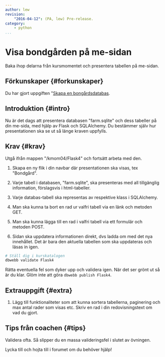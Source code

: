 ```yaml
---
author: lew
revision:
    "2016-04-12": (PA, lew) Pre-release.
category:
    - python
...
```

Visa bondgården på me-sidan
===================================

Baka ihop delarna från kursmomentet och presentera tabellen på me-sidan.

<!--more-->


Förkunskaper {#forkunskaper}
-----------------------

Du har gjort uppgiften "[Skapa en bongårdsdatabas](uppgift/skapa-en-bondgards-databas).  



Introduktion {#intro}
-----------------------

Nu är det dags att presentera databasen "farm.sqlite" och dess tabeller på din me-sida, med hjälp av Flask och SQLAlchemy. Du bestämmer själv hur presentationen ska se ut så länge kraven uppfylls.



Krav {#krav}
-----------------------

Utgå ifrån mappen "/kmom04/Flask4" och fortsätt arbeta med den.

1. Skapa en ny flik i din navbar där presentationen ska visas, tex "Bondgård".

2. Varje tabell i databasen, "farm.sqlite", ska presenteras med all tillgänglig information, förslagsvis i html-tabeller.  

3. Varje databas-tabell ska representas av respektive klass i SQLAlchemy.  

4. Man ska kunna ta bort en rad ur valfri tabell via en länk och metoden GET.  

5. Man ska kunna lägga till en rad i valfri tabell via ett formulär och metoden POST.  

6. Sidan ska uppdatera informationen direkt, dvs ladda om med det nya innehållet. Det är bara den aktuella tabellen som ska uppdateras och läsas in igen.  


```bash
# Ställ dig i kurskatalogen
dbwebb validate Flask4
```

Rätta eventuella fel som dyker upp och validera igen. När det ser grönt ut så är du klar. Glöm inte att göra `dbwebb publish Flask4`.



Extrauppgift {#extra}
-----------------------

1. Lägg till funktionaliteter som att kunna sortera tabellerna, paginering och max antal rader som visas etc. Skriv en rad i din redovisningstext om vad du gjort.



Tips från coachen {#tips}
-----------------------

Validera ofta. Så slipper du en massa valideringsfel i slutet av övningen.

Lycka till och hojta till i forumet om du behöver hjälp!
